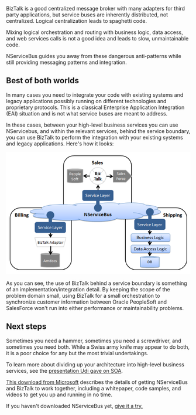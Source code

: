 <!--
title: "NServiceBus and BizTalk"
tags: ""
summary: "<p>BizTalk is a good centralized message broker with many adapters for third party applications, but service buses are inherently distributed, not centralized. Logical centralization leads to spaghetti code.</p>
<p>Mixing logical orchestration and routing with business logic, data access, and web services calls is not a good idea and leads to slow, unmaintainable code.</p>
"
-->

BizTalk is a good centralized message broker with many adapters for third party applications, but service buses are inherently distributed, not centralized. Logical centralization leads to spaghetti code.

Mixing logical orchestration and routing with business logic, data access, and web services calls is not a good idea and leads to slow, unmaintainable code.

NServiceBus guides you away from these dangerous anti-patterns while still providing messaging patterns and integration.

Best of both worlds
-------------------

In many cases you need to integrate your code with existing systems and legacy applications possibly running on different technologies and proprietary protocols. This is a classical Enterprise Application Integration (EAI) situation and is not what service buses are meant to address.

In these cases, between your high-level business services you can use NServicebus, and within the relevant services, behind the service boundary, you can use BizTalk to perform the integration with your existing systems and legacy applications. Here's how it looks:

![How NServiceBus and BizTalk fit together in an architecture](NServiceBus_biztalk.png "How NServiceBus and BizTalk fit together in an architecture")

As you can see, the use of BizTalk behind a service boundary is something of an implementation/integration detail. By keeping the scope of the problem domain small, using BizTalk for a small orchestration to synchronize customer information between Oracle PeopleSoft and SalesForce won't run into either performance or maintainability problems.

Next steps
----------

Sometimes you need a hammer, sometimes you need a screwdriver, and sometimes you need both. While a Swiss army knife may appear to do both, it is a poor choice for any but the most trivial undertakings.

To learn more about dividing up your architecture into high-level business services, see the [presentation Udi gave on SOA](architectural-principles.md).

[This download from Microsoft](http://www.microsoft.com/downloads/details.aspx?displaylang=en&FamilyID=b57b7625-7316-4f56-b88e-1fb685efae5b) describes the details of getting NServiceBus and BizTalk to work together, including a whitepaper, code samples, and videos to get you up and running in no time.

If you haven't downloaded NServiceBus yet, [give it a try.](/downloads)

